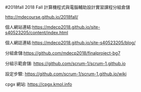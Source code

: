 #2018fall
2018 Fall 計算機程式與電腦輔助設計實習課程分組倉儲

http://mdecourse.github.io/2018fall/

個人網站連結:https://mdecp2018.github.io/site-s40523205/content/index.html

個人網誌連結:https://mdecp2018.github.io/site-s40523205/blog/

分組倉儲:https://github.com/mdecp2018/finalproject-bg7

分組示範倉儲: https://github.com/scrum-1/scrum-1.github.io

設定步驟: https://github.com/scrum-1/scrum-1.github.io/wiki

cpgx 網站: https://cpgx.kmol.info

